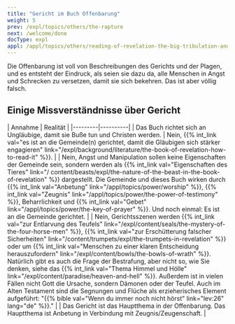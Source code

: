 ```yaml
---
title: "Gericht im Buch Offenbarung"
weight: 5
prev: /expl/topics/others/the-rapture
next: /welcome/done
docType: expl
appl: /appl/topics/others/reading-of-revelation-the-big-tribulation-and-the-rapture
---
```


Die Offenbarung ist voll von Beschreibungen des Gerichts und der Plagen, und es entsteht der Eindruck, als seien sie dazu da, alle Menschen in Angst und Schrecken zu versetzen, damit sie sich bekehren. Das ist aber völlig falsch.

## Einige Missverständnisse über Gericht

<a name="6f5c"></a>
| Annahme | Realität |
|---------|----------|
| Das Buch richtet sich an Ungläubige, damit sie Buße tun und Christen werden. | Nein, {{% int_link val="es ist an die Gemeinde(n) gerichtet, damit die Gläubigen sich stärker engagieren" link="/expl/background/literature/the-book-of-revelation-how-to-read-it" %}}. |
| Nein, Angst und Manipulation sollen keine Eigenschaften der Gemeinde sein, sondern werden als {{% int_link val="Eigenschaften des Tieres" link="/ content/beasts/expl/the-nature-of-the-beast-in-the-book-of-revelation" %}} dargestellt. Die Gemeinde und dieses Buch wirken durch {{% int_link val="Anbetung" link="/appl/topics/power/worship" %}}, {{% int_link val="Zeugnis" link="/appl/topics/power/the-power-of-testimony" %}}, Beharrlichkeit und {{% int_link val="Gebet" link="/appl/topics/power/the-key-of-prayer" %}}. Und noch einmal: Es ist an die Gemeinde gerichtet. |
| Nein, Gerichtsszenen werden {{% int_link val="zur Entlarvung des Teufels" link="/expl/content/seals/the-mystery-of-the-four-horse-men" %}}, {{% int_link val="zur Erschütterung falscher Sicherheiten" link="/content/trumpets/expl/the-trumpets-in-revelation" %}} oder um {{% int_link val="Menschen zu einer klaren Entscheidung herauszufordern" link="/expl/content/bowls/the-bowls-of-wrath" %}}. Natürlich gibt es auch die Frage der Bestrafung, aber nicht so, wie Sie denken, siehe das {{% int_link val="Thema Himmel und Hölle" link="/expl/content/paradise/heaven-and-hell" %}}. Außerdem ist in vielen Fällen nicht Gott die Ursache, sondern Dämonen oder der Teufel. Auch im Alten Testament sind die Segnungen und Flüche als erzieherisches Element aufgeführt: "{{% bible val="Wenn du immer noch nicht hörst" link="lev:26" lang="de" %}}." |
| Das Gericht ist das Hauptthema in der Offenbarung. Das Hauptthema ist Anbetung in Verbindung mit Zeugnis/Zeugenschaft. |

